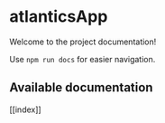 # atlanticsApp

Welcome to the project documentation!

Use `npm run docs` for easier navigation.

## Available documentation

[[index]]
